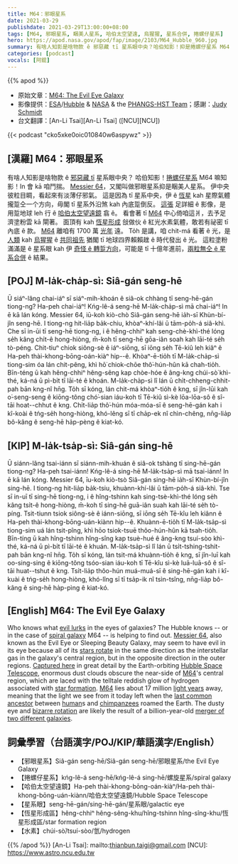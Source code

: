 ```yaml
---
title: M64：邪眼星系
date: 2021-03-29
publishdate: 2021-03-29T13:00:00+08:00
tags: [M64, 邪眼星系, 睏美人星系, 哈伯太空望遠, 烏猩猩, 星系合併, 捲螺仔星系]
hero: https://apod.nasa.gov/apod/fap/image/2103/M64_Hubble_960.jpg
summary: 有啥人知影是啥物款 ê 邪惡藏 tī 星系眼中央？哈伯知影！抑是捲螺仔星系 M64 知影！In 會 kā 咱鬥揣。M64，又閣叫做 邪眼 抑是睏美人星系。
categories: [podcast]
vocals: [阿錕]
---
```


{{% apod %}}

- 原始文章：[M64: The Evil Eye Galaxy](https://apod.nasa.gov/apod/ap210329.html)
- 影像提供：[ESA][ESA]/[Hubble][Hubble] & [NASA][NASA] & the [PHANGS-HST Team][PHANGS-HST Team]；感謝：[Judy Schmidt][Judy Schmidt]
- 台文翻譯：[An-Li Tsai][An-Li Tsai] ([NCU][NCU])


{{< podcast "cko5xke0oic010840w6aspywz" >}}

## [漢羅] M64：邪眼星系

有啥人知影是啥物款 ê [邪惡藏 tī][evil lurks] 星系眼中央？
哈伯知影！[捲螺仔星系][spiral galaxy] M64 嘛知影！In 會 kā 咱鬥揣。
[Messier 64][Messier 64]，又閣叫做邪眼星系抑是睏美人星系。
伊中央彼粒目睭，看起來有淡薄仔邪氣。
這是因為 tī 星系中央，伊 ê [恆星][stars rotate] kah 星際氣體攏踅仝一个方向，毋閣 tī 星系外沿煞 kah 內底踅倒反。
[這張][Captured here] 足詳細 ê 影像，是用踅地球 leh 行 ê [哈伯太空望遠鏡][Hubble Space Telescope] 翕 ê。
看會著 tī [M64][M64-1] 中心倚咱這爿，去予足濟塗粉雲 kā 閘著。
面頂有 kah [恆星形成][star formation] 敆做伙 ê 紅光水素氣體，敢若有祕密 tī 內底 ê 款。
[M64][M64-2] 離咱有 1700 萬 [光年][light years] 遠。
To̍h 是講，咱 chit-má 看著 ê 光，是 [人類][human] kah [烏猩猩][chimpanzees] ê [共同祖先][last common ancestor] 猶閣 tī 地球四界賴賴趖 ê 時代發出 ê 光。
這粒塗粉滿滿是 ê 星系眼 kah 伊 [奇怪 ê 轉踅方向][bizarre rotation]，可能是 tī 十億年進前，[兩粒無仝 ê 星系合併][merger of two different galaxies] ê 結果。


## [POJ] M-la̍k-cha̍p-sì: Siâ-gán seng-hē

Ū siáⁿ-lâng chai-iáⁿ sī siáⁿ-mih-khoán ê siâ-ok chhàng tī seng-hē-gán tiong-ng?
Ha-peh chai-iáⁿ! Kńg-lê-á seng-hē M-la̍k-cha̍p-sì mā chai-iáⁿ! In ē kā lán kóng.
Messier 64, iū-koh kiò-chò Siâ-gán seng-hē ia̍h-sī Khùn-bí-jîn seng-hē.
I tiong-ng hit-lia̍p ba̍k-chiu, khòaⁿ-khí-lâi ū tām-po̍h-á siâ-khì.
Che sī in-ūi tī seng-hē tiong-ng, i ê hêng-chhiⁿ kah seng-chè-khì-thé lóng se̍h kâng chi̍t-ê hong-hiòng, m̄-koh tī seng-hē gōa-iân soah kah lāi-té se̍h tò-péng.
Chit-tiuⁿ chiok siông-sè ê iáⁿ-siōng, sī iōng se̍h Tē-kiû leh kiâⁿ ê Ha-peh thài-khong-bōng-oán-kiàⁿ hip--ê.
Khòaⁿ-ē-tio̍h tī M-la̍k-cha̍p-sì tiong-sim óa lán chit-pêng, khì hō͘ chiok-chōe thô͘-hún-hûn kā chah-tio̍h.
Bīn-téng ū kah hêng-chhiⁿ hêng-sêng kap chòe-hóe ê âng-kng chúi-sò͘ khì-thé, ká-ná ū pì-bi̍t tī lāi-té ê khoán.
M-la̍k-cha̍p-sì lî lán ū chi̍t-chheng-chhit-pah bān kng-nî hn̄g.
To̍h sī kóng, lán chit-má khòaⁿ-tio̍h ê kng, sī jîn-lūi kah o͘-seng-seng ê kiōng-tông chó͘-sian iáu-koh tī Tē-kiû sì-kè lōa-lōa-sô ê sî-tāi hoat--chhut ê kng.
Chi̍t-lia̍p thô͘-hún móa-móa-sī ê seng-hē-gán kah i kî-koài ê tńg-se̍h hong-hiòng, khó-lêng sī tī cha̍p-ek nî chìn-chêng, nn̄g-lia̍p bô-kâng ê seng-hē ha̍p-pèng ê kiat-kó.

## [KIP] M-la̍k-tsa̍p-sì: Siâ-gán sing-hē

Ū siánn-lâng tsai-iánn sī siánn-mih-khuán ê siâ-ok tshàng tī sing-hē-gán tiong-ng?
Ha-peh tsai-iánn! Kńg-lê-á sing-hē M-la̍k-tsa̍p-sì mā tsai-iánn! In ē kā lán kóng.
Messier 64, īu-koh kiò-tsò Siâ-gán sing-hē ia̍h-sī Khùn-bí-jîn sing-hē.
I tiong-ng hit-lia̍p ba̍k-tsiu, khuànn-khí-lâi ū tām-po̍h-á siâ-khì.
Tse sī in-uī tī sing-hē tiong-ng, i ê hîng-tshinn kah sing-tsè-khì-thé lóng se̍h kâng tsi̍t-ê hong-hiòng, m̄-koh tī sing-hē guā-iân suah kah lāi-té se̍h tò-píng.
Tsit-tiunn tsiok siông-sè ê iánn-siōng, sī iōng se̍h Tē-kîu leh kiânn ê Ha-peh thài-khong-bōng-uán-kiànn hip--ê.
Khuànn-ē-tio̍h tī M-la̍k-tsa̍p-sì tiong-sim uá lán tsit-pîng, khì hōo tsiok-tsuē thôo-hún-hûn kā tsah-tio̍h.
Bīn-tíng ū kah hîng-tshinn hîng-sîng kap tsuè-hué ê âng-kng tsuí-sòo khì-thé, ká-ná ū pì-bi̍t tī lāi-té ê khuán.
M-la̍k-tsa̍p-sì lî lán ū tsi̍t-tshing-tshit-pah bān kng-nî hn̄g.
To̍h sī kóng, lán tsit-má khuànn-tio̍h ê kng, sī jîn-luī kah oo-sing-sing ê kiōng-tông tsóo-sian iáu-koh tī Tē-kîu sì-kè luā-luā-sô ê sî-tāi huat--tshut ê kng.
Tsi̍t-lia̍p thôo-hún muá-muá-sī ê sing-hē-gán kah i kî-kuài ê tńg-se̍h hong-hiòng, khó-lîng sī tī tsa̍p-ik nî tsìn-tsîng, nn̄g-lia̍p bô-kâng ê sing-hē ha̍p-pìng ê kiat-kó.




## [English] M64: The Evil Eye Galaxy

Who knows what [evil lurks][evil lurks] in the eyes of galaxies? The Hubble knows -- or in the case of [spiral galaxy][spiral galaxy] M64 -- is helping to find out. [Messier 64][Messier 64], also known as the Evil Eye or Sleeping Beauty Galaxy, may seem to have evil in its eye because all of its [stars rotate][stars rotate] in the same direction as the interstellar gas in the galaxy's central region, but in the opposite direction in the outer regions. [Captured here][Captured here] in great detail by the Earth-orbiting [Hubble Space Telescope][Hubble Space Telescope], enormous dust clouds obscure the near-side of [M64][M64-1]'s central region, which are laced with the telltale reddish glow of hydrogen associated with [star formation][star formation]. [M64][M64-2] lies about 17 million [light years][light years] away, meaning that the light we see from it today left when the [last common ancestor][last common ancestor] between [human][human]s and [chimpanzees][chimpanzees] roamed the Earth. The dusty eye and [bizarre rotation][bizarre rotation] are likely the result of a billion-year-old [merger of two different galaxies][merger of two different galaxies].


## 詞彙學習（台語漢字/POJ/KIP/華語漢字/English）

- 【邪眼星系】Siâ-gán seng-hē/Siâ-gán seng-hē/邪眼星系/the Evil Eye Galaxy
- 【捲螺仔星系】kńg-lê-á seng-hē/kńg-lê-á sing-hē/螺旋星系/spiral galaxy
- 【哈伯太空望遠鏡】Ha-peh thài-khong-bōng-oán-kiàⁿ/Ha-peh thài-khong-bōng-uán-kiànn/哈伯太空望遠鏡/Hubble Space Telescope
- 【星系眼】seng-hē-gán/sing-hē-gán/星系眼/galactic eye
- 【恆星形成區】hêng-chhiⁿ hêng-sêng-khu/hîng-tshinn hîng-sîng-khu/恆星形成區/star formation region
- 【水素】chúi-sò͘/tsuí-sòo/氫/hydrogen


{{% /apod %}}
[An-Li Tsai]: mailto:thianbun.taigi@gmail.com
[NCU]: https://www.astro.ncu.edu.tw

[ESA]: https://www.esa.int/
[Hubble]: https://www.spacetelescope.org/
[NASA]: https://www.nasa.gov/
[PHANGS-HST Team]: https://phangs.stsci.edu/#team
[Judy Schmidt]: https://www.flickr.com/photos/geckzilla/

[evil lurks]: https://en.wikiquote.org/wiki/The_Shadow
[spiral galaxy]: https://en.wikipedia.org/wiki/Spiral_galaxy
[Messier 64]: https://en.wikipedia.org/wiki/Black_Eye_Galaxy
[stars rotate]: https://youtu.be/h9za1CP9ImA?t=24
[Captured here]: https://esahubble.org/images/potw2108a/
[Hubble Space Telescope]: https://history.nasa.gov/hubble/
[M64-1]: https://ui.adsabs.harvard.edu/abs/2020ApJ...897..106K/abstract
[star formation]: https://science.nasa.gov/astrophysics/focus-areas/how-do-stars-form-and-evolve
[M64-2]: http://www.messier.seds.org/m/m064.html
[light years]: https://spaceplace.nasa.gov/light-year/en/
[last common ancestor]: https://en.wikipedia.org/wiki/Timeline_of_human_evolution
[human]: https://apod.nasa.gov/apod/ap190818.html
[chimpanzees]: https://i.ytimg.com/vi/9VMayf-6zE4/hqdefault.jpg
[bizarre rotation]: https://youtu.be/Gh5lBr08WJw
[merger of two different galaxies]: https://apod.nasa.gov/apod/ap120604.html
